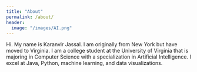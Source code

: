 ```yaml
---
title: "About"
permalink: /about/
header:
  image: "/images/AI.png"
---
```


Hi. My name is Karanvir Jassal. I am originally from New York but have moved to Virginia. I am a college student at the University of Virginia that is majoring in Computer Science with a specialization in Artificial Intelligence. I excel at Java, Python, machine learning, and data visualizations.
